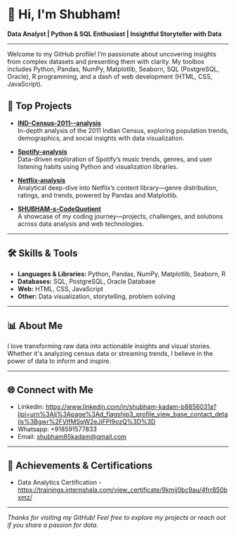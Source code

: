 # 👋 Hi, I'm Shubham!

**Data Analyst | Python & SQL Enthusiast | Insightful Storyteller with Data**

---

Welcome to my GitHub profile! I’m passionate about uncovering insights from complex datasets and presenting them with clarity. My toolbox includes Python, Pandas, NumPy, Matplotlib, Seaborn, SQL (PostgreSQL, Oracle), R programming, and a dash of web development (HTML, CSS, JavaScript).

## 🚀 Top Projects

- [**IND-Census-2011--analysis**](https://github.com/shubh645/IND-Census-2011--analysis)  
  In-depth analysis of the 2011 Indian Census, exploring population trends, demographics, and social insights with data visualization.

- [**Spotify-analysis**](https://github.com/shubh645/Spotify-analysis)  
  Data-driven exploration of Spotify’s music trends, genres, and user listening habits using Python and visualization libraries.

- [**Netflix-analysis**](https://github.com/shubh645/Netflix-analysis)  
  Analytical deep-dive into Netflix’s content library—genre distribution, ratings, and trends, powered by Pandas and Matplotlib.

- [**SHUBHAM-s-CodeQuotient**](https://github.com/shubh645/SHUBHAM-s-CodeQuotient)  
  A showcase of my coding journey—projects, challenges, and solutions across data analysis and web technologies.

---

## 🛠️ Skills & Tools

- **Languages & Libraries:** Python, Pandas, NumPy, Matplotlib, Seaborn, R
- **Databases:** SQL, PostgreSQL, Oracle Database
- **Web:** HTML, CSS, JavaScript
- **Other:** Data visualization, storytelling, problem solving

---

## 📊 About Me

I love transforming raw data into actionable insights and visual stories. Whether it's analyzing census data or streaming trends, I believe in the power of data to inform and inspire.

---

## 🌐 Connect with Me

- Linkedin: https://www.linkedin.com/in/shubham-kadam-b8856031a?lipi=urn%3Ali%3Apage%3Ad_flagship3_profile_view_base_contact_details%3Bgwr%2FVIfMSqW2eJiFPI9ozQ%3D%3D
- Whatsapp: +918591577833
- Email: shubham85kadam@gmail.com

---

## 🏅 Achievements & Certifications

- Data Analytics Certification - https://trainings.internshala.com/view_certificate/9kmij0bc9au/4frr850bxmz/

---

_Thanks for visiting my GitHub! Feel free to explore my projects or reach out if you share a passion for data._
